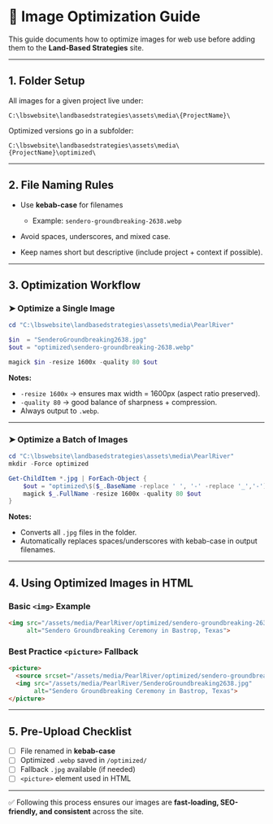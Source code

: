 # 📘 Image Optimization Guide

This guide documents how to optimize images for web use before adding them to the **Land-Based Strategies** site.

---

## 1. Folder Setup

All images for a given project live under:

```
C:\lbswebsite\landbasedstrategies\assets\media\{ProjectName}\
```

Optimized versions go in a subfolder:

```
C:\lbswebsite\landbasedstrategies\assets\media\{ProjectName}\optimized\
```

---

## 2. File Naming Rules

* Use **kebab-case** for filenames

  * Example: `sendero-groundbreaking-2638.webp`
* Avoid spaces, underscores, and mixed case.
* Keep names short but descriptive (include project + context if possible).

---

## 3. Optimization Workflow

### ➤ Optimize a Single Image

```powershell
cd "C:\lbswebsite\landbasedstrategies\assets\media\PearlRiver"

$in  = "SenderoGroundbreaking2638.jpg"
$out = "optimized\sendero-groundbreaking-2638.webp"

magick $in -resize 1600x -quality 80 $out
```

**Notes:**

* `-resize 1600x` → ensures max width = 1600px (aspect ratio preserved).
* `-quality 80` → good balance of sharpness + compression.
* Always output to `.webp`.

---

### ➤ Optimize a Batch of Images

```powershell
cd "C:\lbswebsite\landbasedstrategies\assets\media\PearlRiver"
mkdir -Force optimized

Get-ChildItem *.jpg | ForEach-Object {
    $out = "optimized\$($_.BaseName -replace ' ', '-' -replace '_','-').webp"
    magick $_.FullName -resize 1600x -quality 80 $out
}
```

**Notes:**

* Converts all `.jpg` files in the folder.
* Automatically replaces spaces/underscores with kebab-case in output filenames.

---

## 4. Using Optimized Images in HTML

### Basic `<img>` Example

```html
<img src="/assets/media/PearlRiver/optimized/sendero-groundbreaking-2638.webp"
     alt="Sendero Groundbreaking Ceremony in Bastrop, Texas">
```

### Best Practice `<picture>` Fallback

```html
<picture>
  <source srcset="/assets/media/PearlRiver/optimized/sendero-groundbreaking-2638.webp" type="image/webp">
  <img src="/assets/media/PearlRiver/SenderoGroundbreaking2638.jpg"
       alt="Sendero Groundbreaking Ceremony in Bastrop, Texas">
</picture>
```

---

## 5. Pre-Upload Checklist

* [ ] File renamed in **kebab-case**
* [ ] Optimized `.webp` saved in `/optimized/`
* [ ] Fallback `.jpg` available (if needed)
* [ ] `<picture>` element used in HTML

---

✅ Following this process ensures our images are **fast-loading, SEO-friendly, and consistent** across the site.
